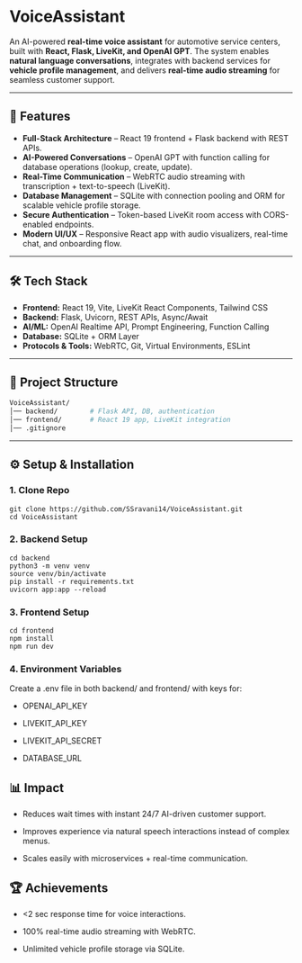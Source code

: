 # VoiceAssistant  

An AI-powered **real-time voice assistant** for automotive service centers, built with **React, Flask, LiveKit, and OpenAI GPT**. The system enables **natural language conversations**, integrates with backend services for **vehicle profile management**, and delivers **real-time audio streaming** for seamless customer support.  

---

## 🚀 Features  
- **Full-Stack Architecture** – React 19 frontend + Flask backend with REST APIs.  
- **AI-Powered Conversations** – OpenAI GPT with function calling for database operations (lookup, create, update).  
- **Real-Time Communication** – WebRTC audio streaming with transcription + text-to-speech (LiveKit).  
- **Database Management** – SQLite with connection pooling and ORM for scalable vehicle profile storage.  
- **Secure Authentication** – Token-based LiveKit room access with CORS-enabled endpoints.  
- **Modern UI/UX** – Responsive React app with audio visualizers, real-time chat, and onboarding flow.  

---

## 🛠️ Tech Stack  
- **Frontend:** React 19, Vite, LiveKit React Components, Tailwind CSS  
- **Backend:** Flask, Uvicorn, REST APIs, Async/Await  
- **AI/ML:** OpenAI Realtime API, Prompt Engineering, Function Calling  
- **Database:** SQLite + ORM Layer  
- **Protocols & Tools:** WebRTC, Git, Virtual Environments, ESLint  

---

## 📂 Project Structure  
```bash
VoiceAssistant/
│── backend/        # Flask API, DB, authentication
│── frontend/       # React 19 app, LiveKit integration
│── .gitignore
```

---
## ⚙️ Setup & Installation
### 1. Clone Repo
```
git clone https://github.com/SSravani14/VoiceAssistant.git
cd VoiceAssistant
```
### 2. Backend Setup
```
cd backend
python3 -m venv venv
source venv/bin/activate
pip install -r requirements.txt
uvicorn app:app --reload
```

### 3. Frontend Setup
```
cd frontend
npm install
npm run dev
```

### 4. Environment Variables
Create a .env file in both backend/ and frontend/ with keys for:

- OPENAI_API_KEY

- LIVEKIT_API_KEY

- LIVEKIT_API_SECRET

- DATABASE_URL

## 📊 Impact

- Reduces wait times with instant 24/7 AI-driven customer support.

- Improves experience via natural speech interactions instead of complex menus.

- Scales easily with microservices + real-time communication.

## 🏆 Achievements

- <2 sec response time for voice interactions.

- 100% real-time audio streaming with WebRTC.

- Unlimited vehicle profile storage via SQLite.
